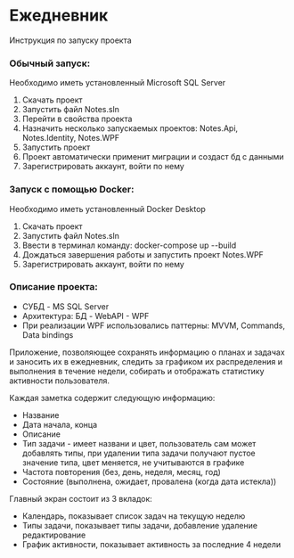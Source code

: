 <h1>Ежедневник</h1>
Инструкция по запуску проекта

<h3>Обычный запуск:</h3>

Необходимо иметь установленный Microsoft SQL Server

1) Скачать проект
2) Запустить файл Notes.sln
3) Перейти в свойства проекта
4) Назначить несколько запускаемых проектов: Notes.Api, Notes.Identity, Notes.WPF
5) Запустить проект
6) Проект автоматически применит миграции и создаст бд с данными
7) Зарегистрировать аккаунт, войти по нему

<h3>Запуск с помощью Docker:</h3>

Необходимо иметь установленный Docker Desktop

1) Скачать проект
2) Запустить файл Notes.sln
3) Ввести в терминал команду: docker-compose up --build
4) Дождаться завершения работы и запустить проект Notes.WPF
5) Зарегистрировать аккаунт, войти по нему

<h3>Описание проекта:</h3>
<ul>
<li>СУБД - MS SQL Server</li>
<li>Архитектура: БД - WebAPI - WPF</li>
<li>При реализации WPF использовались паттерны: MVVM, Commands, Data bindings</li>
</ul>

Приложение, позволяющее сохранять информацию о планах и задачах и заносить их в ежедневник,
следить за графиком их распределения и выполнения в течение недели, собирать и отображать статистику активности пользователя.

Каждая заметка содержит следующую информацию:
<ul>
<li>Название</li>
<li>Дата начала, конца</li>
<li>Описание</li>
<li>Тип задачи - имеет названи и цвет, пользователь сам может добавлять типы, при удалении типа задачи получают пустое значение типа, цвет меняется, не учитываются в графике</li>
<li>Частота повторения (без, день, неделя, месяц, год)</li>
<li>Состояние (выполнена, ожидает, провалена (когда дата истекла))</li>
</ul>
Главный экран состоит из 3 вкладок:
<ul>
<li>Календарь, показывает список задач на текущую неделю</li>
<li>Типы задачи, показывает типы задачи, добавление удаление редактирование</li>
<li>График активности, показывает активность за последние 4 недели</li>
</ul>
